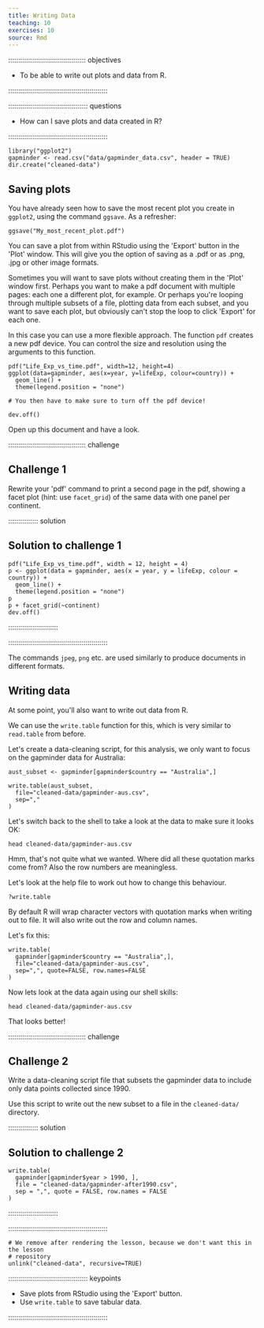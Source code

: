 ```yaml
---
title: Writing Data
teaching: 10
exercises: 10
source: Rmd
---
```


::::::::::::::::::::::::::::::::::::::: objectives

- To be able to write out plots and data from R.

::::::::::::::::::::::::::::::::::::::::::::::::::

:::::::::::::::::::::::::::::::::::::::: questions

- How can I save plots and data created in R?

::::::::::::::::::::::::::::::::::::::::::::::::::

```{r, include=FALSE}
library("ggplot2")
gapminder <- read.csv("data/gapminder_data.csv", header = TRUE)
dir.create("cleaned-data")
```

## Saving plots

You have already seen how to save the most recent plot you create in `ggplot2`,
using the command `ggsave`. As a refresher:

```{r, eval=FALSE}
ggsave("My_most_recent_plot.pdf")
```

You can save a plot from within RStudio using the 'Export' button
in the 'Plot' window. This will give you the option of saving as a
.pdf or as .png, .jpg or other image formats.

Sometimes you will want to save plots without creating them in the
'Plot' window first. Perhaps you want to make a pdf document with
multiple pages: each one a different plot, for example. Or perhaps
you're looping through multiple subsets of a file, plotting data from
each subset, and you want to save each plot, but obviously can't stop
the loop to click 'Export' for each one.

In this case you can use a more flexible approach. The function
`pdf` creates a new pdf device. You can control the size and resolution
using the arguments to this function.

```{r, eval=FALSE}
pdf("Life_Exp_vs_time.pdf", width=12, height=4)
ggplot(data=gapminder, aes(x=year, y=lifeExp, colour=country)) +
  geom_line() +
  theme(legend.position = "none")

# You then have to make sure to turn off the pdf device!

dev.off()
```

Open up this document and have a look.

:::::::::::::::::::::::::::::::::::::::  challenge

## Challenge 1

Rewrite your 'pdf' command to print a second
page in the pdf, showing a facet plot (hint: use `facet_grid`)
of the same data with one panel per continent.

:::::::::::::::  solution

## Solution to challenge 1

```{r, eval=FALSE}
pdf("Life_Exp_vs_time.pdf", width = 12, height = 4)
p <- ggplot(data = gapminder, aes(x = year, y = lifeExp, colour = country)) +
  geom_line() +
  theme(legend.position = "none")
p
p + facet_grid(~continent)
dev.off()
```

:::::::::::::::::::::::::

::::::::::::::::::::::::::::::::::::::::::::::::::

The commands `jpeg`, `png` etc. are used similarly to produce
documents in different formats.

## Writing data

At some point, you'll also want to write out data from R.

We can use the `write.table` function for this, which is
very similar to `read.table` from before.

Let's create a data-cleaning script, for this analysis, we
only want to focus on the gapminder data for Australia:

```{r}
aust_subset <- gapminder[gapminder$country == "Australia",]

write.table(aust_subset,
  file="cleaned-data/gapminder-aus.csv",
  sep=","
)
```

Let's switch back to the shell to take a look at the data to make sure it looks
OK:

```{r, engine="bash"}
head cleaned-data/gapminder-aus.csv
```

Hmm, that's not quite what we wanted. Where did all these
quotation marks come from? Also the row numbers are
meaningless.

Let's look at the help file to work out how to change this
behaviour.

```{r, eval=FALSE}
?write.table
```

By default R will wrap character vectors with quotation marks
when writing out to file. It will also write out the row and
column names.

Let's fix this:

```{r}
write.table(
  gapminder[gapminder$country == "Australia",],
  file="cleaned-data/gapminder-aus.csv",
  sep=",", quote=FALSE, row.names=FALSE
)
```

Now lets look at the data again using our shell skills:

```{r, engine="bash"}
head cleaned-data/gapminder-aus.csv
```

That looks better!

:::::::::::::::::::::::::::::::::::::::  challenge

## Challenge 2

Write a data-cleaning script file that subsets the gapminder
data to include only data points collected since 1990.

Use this script to write out the new subset to a file
in the `cleaned-data/` directory.

:::::::::::::::  solution

## Solution to challenge 2

```{r, eval=FALSE}
write.table(
  gapminder[gapminder$year > 1990, ],
  file = "cleaned-data/gapminder-after1990.csv",
  sep = ",", quote = FALSE, row.names = FALSE
)
```

:::::::::::::::::::::::::

::::::::::::::::::::::::::::::::::::::::::::::::::

```{r, echo=FALSE}
# We remove after rendering the lesson, because we don't want this in the lesson
# repository
unlink("cleaned-data", recursive=TRUE)
```

:::::::::::::::::::::::::::::::::::::::: keypoints

- Save plots from RStudio using the 'Export' button.
- Use `write.table` to save tabular data.

::::::::::::::::::::::::::::::::::::::::::::::::::


